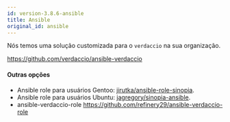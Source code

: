 ```yaml
---
id: version-3.8.6-ansible
title: Ansible
original_id: ansible
---
```


Nós temos uma solução customizada para o `verdaccio` na sua organização.

<https://github.com/verdaccio/ansible-verdaccio>

#### Outras opções

* Ansible role para usuários Gentoo: [jirutka/ansible-role-sinopia](https://github.com/jirutka/ansible-role-sinopia).
* Ansible role para usuários Ubuntu: [jagregory/sinopia-ansible](https://github.com/jagregory/sinopia-ansible).
* ansible-verdaccio-role <https://github.com/refinery29/ansible-verdaccio-role>